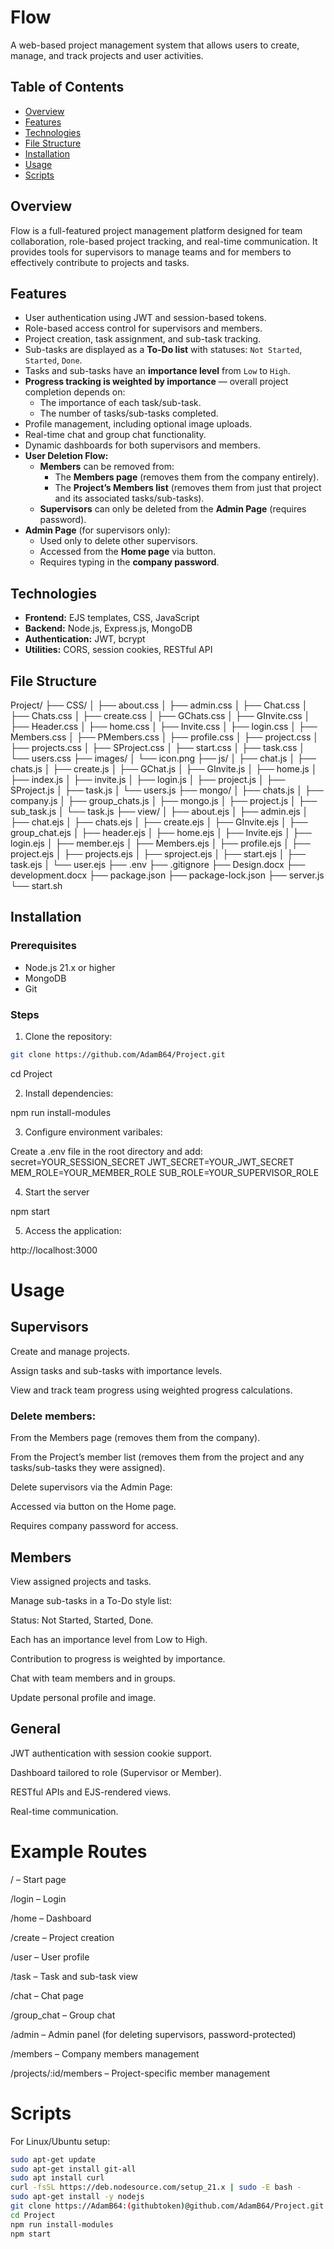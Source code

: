 # Flow

A web-based project management system that allows users to create, manage, and track projects and user activities.

## Table of Contents

- [Overview](#overview)
- [Features](#features)
- [Technologies](#technologies)
- [File Structure](#file-structure)
- [Installation](#installation)
- [Usage](#usage)
- [Scripts](#scripts)

## Overview

Flow is a full-featured project management platform designed for team collaboration, role-based project tracking, and real-time communication. It provides tools for supervisors to manage teams and for members to effectively contribute to projects and tasks.

## Features

- User authentication using JWT and session-based tokens.
- Role-based access control for supervisors and members.
- Project creation, task assignment, and sub-task tracking.
- Sub-tasks are displayed as a **To-Do list** with statuses: `Not Started`, `Started`, `Done`.
- Tasks and sub-tasks have an **importance level** from `Low` to `High`.
- **Progress tracking is weighted by importance** — overall project completion depends on:
  - The importance of each task/sub-task.
  - The number of tasks/sub-tasks completed.
- Profile management, including optional image uploads.
- Real-time chat and group chat functionality.
- Dynamic dashboards for both supervisors and members.
- **User Deletion Flow:**
  - **Members** can be removed from:
    - The **Members page** (removes them from the company entirely).
    - The **Project’s Members list** (removes them from just that project and its associated tasks/sub-tasks).
  - **Supervisors** can only be deleted from the **Admin Page** (requires password).
- **Admin Page** (for supervisors only):
  - Used only to delete other supervisors.
  - Accessed from the **Home page** via button.
  - Requires typing in the **company password**.

## Technologies

- **Frontend:** EJS templates, CSS, JavaScript
- **Backend:** Node.js, Express.js, MongoDB
- **Authentication:** JWT, bcrypt
- **Utilities:** CORS, session cookies, RESTful API

## File Structure

Project/ ├── CSS/ │ ├── about.css │ ├── admin.css │ ├── Chat.css │ ├── Chats.css │ ├── create.css │ ├── GChats.css │ ├── GInvite.css │ ├── Header.css │ ├── home.css │ ├── Invite.css │ ├── login.css │ ├── Members.css │ ├── PMembers.css │ ├── profile.css │ ├── project.css │ ├── projects.css │ ├── SProject.css │ ├── start.css │ ├── task.css │ └── users.css ├── images/ │ └── icon.png ├── js/ │ ├── chat.js │ ├── chats.js │ ├── create.js │ ├── GChat.js │ ├── GInvite.js │ ├── home.js │ ├── index.js │ ├── invite.js │ ├── login.js │ ├── project.js │ ├── SProject.js │ ├── task.js │ └── users.js ├── mongo/ │ ├── chats.js │ ├── company.js │ ├── group_chats.js │ ├── mongo.js │ ├── project.js │ ├── sub_task.js │ └── task.js ├── view/ │ ├── about.ejs │ ├── admin.ejs │ ├── chat.ejs │ ├── chats.ejs │ ├── create.ejs │ ├── GInvite.ejs │ ├── group_chat.ejs │ ├── header.ejs │ ├── home.ejs │ ├── Invite.ejs │ ├── login.ejs │ ├── member.ejs │ ├── Members.ejs │ ├── profile.ejs │ ├── project.ejs │ ├── projects.ejs │ ├── sproject.ejs │ ├── start.ejs │ ├── task.ejs │ └── user.ejs ├── .env ├── .gitignore ├── Design.docx ├── development.docx ├── package.json ├── package-lock.json ├── server.js └── start.sh


## Installation

### Prerequisites

- Node.js 21.x or higher
- MongoDB
- Git

### Steps

1. Clone the repository:

```bash
git clone https://github.com/AdamB64/Project.git
```
cd Project

2. Install dependencies:

npm run install-modules

3. Configure environment varibales:

Create a .env file in the root directory and add:
secret=YOUR_SESSION_SECRET
JWT_SECRET=YOUR_JWT_SECRET
MEM_ROLE=YOUR_MEMBER_ROLE
SUB_ROLE=YOUR_SUPERVISOR_ROLE

4. Start the server

npm start

5. Access the application:

http://localhost:3000

# Usage
## Supervisors
Create and manage projects.

Assign tasks and sub-tasks with importance levels.

View and track team progress using weighted progress calculations.

### Delete members:

From the Members page (removes them from the company).

From the Project’s member list (removes them from the project and any tasks/sub-tasks they were assigned).

Delete supervisors via the Admin Page:

Accessed via button on the Home page.

Requires company password for access.

## Members
View assigned projects and tasks.

Manage sub-tasks in a To-Do style list:

Status: Not Started, Started, Done.

Each has an importance level from Low to High.

Contribution to progress is weighted by importance.

Chat with team members and in groups.

Update personal profile and image.

## General
JWT authentication with session cookie support.

Dashboard tailored to role (Supervisor or Member).

RESTful APIs and EJS-rendered views.

Real-time communication.

# Example Routes
/ – Start page

/login – Login

/home – Dashboard

/create – Project creation

/user – User profile

/task – Task and sub-task view

/chat – Chat page

/group_chat – Group chat

/admin – Admin panel (for deleting supervisors, password-protected)

/members – Company members management

/projects/:id/members – Project-specific member management

# Scripts
For Linux/Ubuntu setup:

```bash
sudo apt-get update
sudo apt-get install git-all
sudo apt install curl
curl -fsSL https://deb.nodesource.com/setup_21.x | sudo -E bash -
sudo apt-get install -y nodejs
git clone https://AdamB64:(githubtoken)@github.com/AdamB64/Project.git
cd Project
npm run install-modules
npm start
```